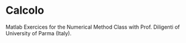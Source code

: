 # Calcolo
Matlab Exercices for the Numerical Method Class with Prof. Diligenti of University of Parma (Italy).

